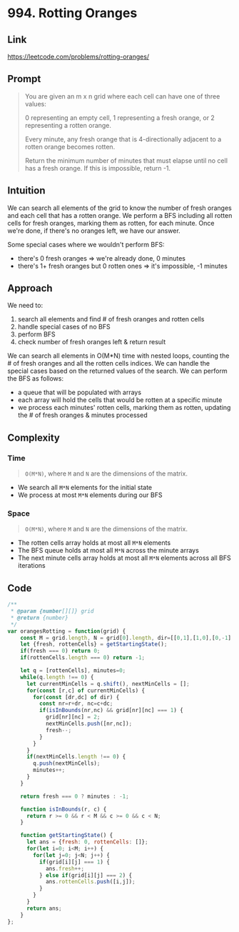 # 994. Rotting Oranges

## Link

https://leetcode.com/problems/rotting-oranges/

## Prompt

> You are given an m x n grid where each cell can have one of three values:
>
> 0 representing an empty cell,
> 1 representing a fresh orange, or
> 2 representing a rotten orange.
>
> Every minute, any fresh orange that is 4-directionally adjacent to a rotten orange becomes rotten.
>
> Return the minimum number of minutes that must elapse until no cell has a fresh orange. If this is impossible, return -1.

## Intuition

We can search all elements of the grid to know the number of fresh oranges and each cell that has a rotten orange. We perform a BFS including all rotten cells for fresh oranges, marking them as rotten, for each minute. Once we're done, if there's no oranges left, we have our answer.

Some special cases where we wouldn't perform BFS:

- there's 0 fresh oranges => we're already done, 0 minutes
- there's 1+ fresh oranges but 0 rotten ones => it's impossible, -1 minutes

## Approach

We need to:

1. search all elements and find # of fresh oranges and rotten cells
2. handle special cases of no BFS
3. perform BFS
4. check number of fresh oranges left & return result

We can search all elements in O(M\*N) time with nested loops, counting the # of fresh oranges and all the rotten cells indices.
We can handle the special cases based on the returned values of the search.
We can perform the BFS as follows:

- a queue that will be populated with arrays
- each array will hold the cells that would be rotten at a specific minute
- we process each minutes' rotten cells, marking them as rotten, updating the # of fresh oranges & minutes processed

## Complexity

### Time

> `O(M*N)`, where `M` and `N` are the dimensions of the matrix.

- We search all `M*N` elements for the initial state
- We process at most `M*N` elements during our BFS

### Space

> `O(M*N)`, where `M` and `N` are the dimensions of the matrix.

- The rotten cells array holds at most all `M*N` elements
- The BFS queue holds at most all `M*N` across the minute arrays
- The next minute cells array holds at most all `M*N` elements across all BFS iterations

## Code

```js
/**
 * @param {number[][]} grid
 * @return {number}
 */
var orangesRotting = function(grid) {
    const M = grid.length, N = grid[0].length, dir=[[0,1],[1,0],[0,-1],[-1,0]];
    let {fresh, rottenCells} = getStartingState();
    if(fresh === 0) return 0;
    if(rottenCells.length === 0) return -1;

    let q = [rottenCells], minutes=0;
    while(q.length !== 0) {
      let currentMinCells = q.shift(), nextMinCells = [];
      for(const [r,c] of currentMinCells) {
        for(const [dr,dc] of dir) {
          const nr=r+dr, nc=c+dc;
          if(isInBounds(nr,nc) && grid[nr][nc] === 1) {
            grid[nr][nc] = 2;
            nextMinCells.push([nr,nc]);
            fresh--;
          }
        }
      }
      if(nextMinCells.length !== 0) {
        q.push(nextMinCells);
        minutes++;
      }
    }

    return fresh === 0 ? minutes : -1;

    function isInBounds(r, c) {
      return r >= 0 && r < M && c >= 0 && c < N;
    }

    function getStartingState() {
      let ans = {fresh: 0, rottenCells: []};
      for(let i=0; i<M; i++) {
        for(let j=0; j<N; j++) {
          if(grid[i][j] === 1) {
            ans.fresh++;
          } else if(grid[i][j] === 2) {
            ans.rottenCells.push([i,j]);
          }
        }
      }
      return ans;
    }
};
```